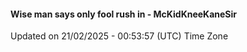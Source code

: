 #### Wise man says only fool rush in - McKidKneeKaneSir
Updated on 21/02/2025 - 00:53:57 (UTC) Time Zone
